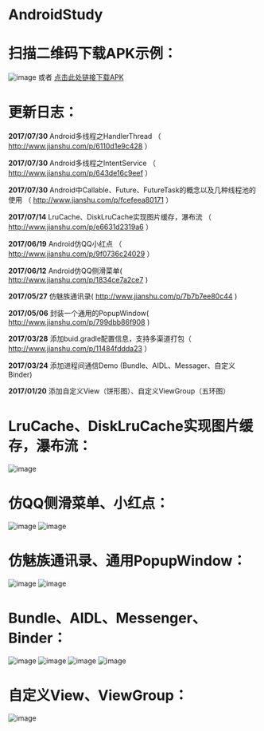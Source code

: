 # AndroidStudy

# 扫描二维码下载APK示例：
![image](http://upload-images.jianshu.io/upload_images/587163-5cb2deb1fc640ff0.png?imageMogr2/auto-orient/strip%7CimageView2/2/w/1240) 
或者 [点击此处链接下载APK](https://www.pgyer.com/G7G9)

# 更新日志：

**2017/07/30**
 Android多线程之HandlerThread （ http://www.jianshu.com/p/6110d1e9c428 ）
 
 **2017/07/30**
 Android多线程之IntentService （ http://www.jianshu.com/p/643de16c9eef ）
 
 **2017/07/30**
 Android中Callable、Future、FutureTask的概念以及几种线程池的使用 （ http://www.jianshu.com/p/fcefeea80171 ）

**2017/07/14**
 LruCache、DiskLruCache实现图片缓存，瀑布流 （ http://www.jianshu.com/p/e6631d2319a6 ）

**2017/06/19**
 Android仿QQ小红点 （ http://www.jianshu.com/p/9f0736c24029 ）

**2017/06/12**
 Android仿QQ侧滑菜单( http://www.jianshu.com/p/1834ce7a2ce7 )

**2017/05/27**
 仿魅族通讯录( http://www.jianshu.com/p/7b7b7ee80c44 )

**2017/05/06**
 封装一个通用的PopupWindow( http://www.jianshu.com/p/799dbb86f908 )
 
 **2017/03/28**
 添加buid.gradle配置信息，支持多渠道打包（ http://www.jianshu.com/p/11484fddda23 ）
 
 **2017/03/24**
 添加进程间通信Demo (Bundle、AIDL、Messager、自定义Binder)
 
  **2017/01/20**
 添加自定义View（饼形图）、自定义ViewGroup（五环图）
 
 # LruCache、DiskLruCache实现图片缓存，瀑布流：
 ![image]( https://github.com/crazyqiang/AndroidStudy/blob/master/pic/ImgCache.gif) 
 
 # 仿QQ侧滑菜单、小红点：
  ![image]( https://github.com/crazyqiang/AndroidStudy/blob/master/pic/Swipe_menu.gif) 
  ![image]( https://github.com/crazyqiang/AndroidStudy/blob/master/pic/qq_point.gif) 
 
 # 仿魅族通讯录、通用PopupWindow： 
  ![image]( https://github.com/crazyqiang/AndroidStudy/blob/master/pic/Contacts.gif) 
  ![image](https://github.com/crazyqiang/AndroidStudy/blob/master/pic/PopupWindow.gif) 
 
 # Bundle、AIDL、Messenger、Binder：
 ![image](https://github.com/crazyqiang/AndroidStudy/blob/master/pic/intent.gif) 
 ![image](https://github.com/crazyqiang/AndroidStudy/blob/master/pic/aidl.gif) 
 ![image](https://github.com/crazyqiang/AndroidStudy/blob/master/pic/messenger.gif) 
 ![image](https://github.com/crazyqiang/AndroidStudy/blob/master/pic/binder.gif) 

# 自定义View、ViewGroup：
 ![image](https://github.com/crazyqiang/AndroidStudy/blob/master/pic/initpintu.jpg) 
